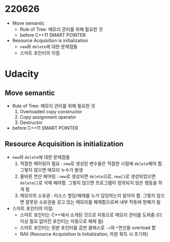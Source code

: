 # 220626

* Move semantic
	* Rule of Tree: 메모리 관리를 위해 필요한 것
	* before C++11 SMART POINTER
* Resource Acquisition is initialization
	* `new`와 `delete`에 대한 문제점들
	* 스마트 포인터의 이점

<!--more-->
# Udacity
## Move semantic
* Rule of Tree: 메모리 관리를 위해 필요한 것
	1. Overloaded copy constructor
	2. Copy assignment operator
	3. Destructor
* before C++11 SMART POINTER

## Resource Acquisition is initialization
* `new`와 `delete`에 대한 문제점들
	1. 적절한 페어링이 필요 : `new`로 생성된 변수들은 적절한 시점에 `delete`해야 함. 그렇지 않으면 메모리 누수가 발생
	2. 올바른 연산 페어링 : `new`로 생성되면 `delete`으로, `new[]`로 생성되었으면 `delete[]`로 삭제 해야함. 그렇지 않으면 프로그램이 정의되지 않은 행동을 하게 됨
	3. 메모리의 소유권 : 리소스 할당/해제를 누가 담당하는지 알아야 함. 그렇지 않으면 잘못된 소유권을 갖고 있는 메모리를 해제함으로써 내부 작동에 방해가 됨
* 스마트 포인터의 이점:
	* 스마트 포인터는 C++에서 소개된 것으로 자동으로 메모리 관리를 도와줌 (더 이상 필요 없어진 포인터는 자동으로 해제 됨)
	* 스마트 포인터는 원본 포인터를 감싼 클래스로 `->`와 `*`연산을 overload 함
	* RAII (Resource Acquisition Is Initialization, 자원 획득 시 초기화)


